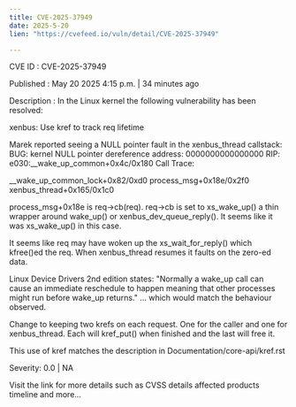```yaml
---
title: CVE-2025-37949
date: 2025-5-20
lien: "https://cvefeed.io/vuln/detail/CVE-2025-37949"

---
```


CVE ID : CVE-2025-37949

Published :  May 20
2025
4:15 p.m. | 34 minutes ago

Description : In the Linux kernel
the following vulnerability has been resolved:

xenbus: Use kref to track req lifetime

Marek reported seeing a NULL pointer fault in the xenbus_thread
callstack:
BUG: kernel NULL pointer dereference
address: 0000000000000000
RIP: e030:__wake_up_common+0x4c/0x180
Call Trace:
 
 __wake_up_common_lock+0x82/0xd0
 process_msg+0x18e/0x2f0
 xenbus_thread+0x165/0x1c0

process_msg+0x18e is req->cb(req).  req->cb is set to xs_wake_up()
a
thin wrapper around wake_up()
or xenbus_dev_queue_reply().  It seems
like it was xs_wake_up() in this case.

It seems like req may have woken up the xs_wait_for_reply()
which
kfree()ed the req.  When xenbus_thread resumes
it faults on the zero-ed
data.

Linux Device Drivers 2nd edition states:
"Normally
a wake_up call can cause an immediate reschedule to happen
meaning that other processes might run before wake_up returns."
... which would match the behaviour observed.

Change to keeping two krefs on each request.  One for the caller
and
one for xenbus_thread.  Each will kref_put() when finished
and the last
will free it.

This use of kref matches the description in
Documentation/core-api/kref.rst

Severity: 0.0 | NA

Visit the link for more details
such as CVSS details
affected products
timeline
and more...
